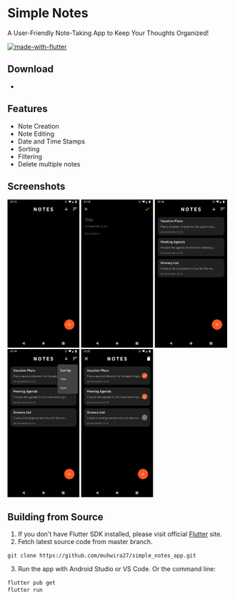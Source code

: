 # Simple Notes

A User-Friendly Note-Taking App to Keep Your Thoughts Organized!

[![made-with-flutter](https://img.shields.io/badge/Made%20with-Flutter-1f425f.svg)](https://flutter.dev/)

## Download

 -

## Features

- Note Creation
- Note Editing
- Date and Time Stamps
- Sorting
- Filtering
- Delete multiple notes

## Screenshots

<img src="https://github.com/muhwira27/simple_notes_app/blob/5b164db91f06ba0e409eb163ba72b37810116881/screenshots/Screenshot_1.png" width="32%"> <img src="https://github.com/muhwira27/simple_notes_app/blob/5b164db91f06ba0e409eb163ba72b37810116881/screenshots/Screenshot_2.png" width="32%"> <img src="https://github.com/muhwira27/simple_notes_app/blob/5b164db91f06ba0e409eb163ba72b37810116881/screenshots/Screenshot_3.png" width="32%"> <img src="https://github.com/muhwira27/simple_notes_app/blob/5b164db91f06ba0e409eb163ba72b37810116881/screenshots/Screenshot_4.png" width="32%"> <img src="https://github.com/muhwira27/simple_notes_app/blob/1ed1c3aa2b971b6988038c4ce843c8ea706d52c6/screenshots/Screenshot_5.png" width="32%">


## Building from Source

1. If you don't have Flutter SDK installed, please visit official [Flutter](https://flutter.dev/) site.
2. Fetch latest source code from master branch.

```
git clone https://github.com/muhwira27/simple_notes_app.git
```

3. Run the app with Android Studio or VS Code. Or the command line:

```
flutter pub get
flutter run
```
